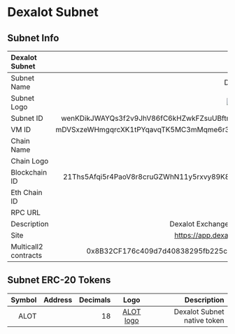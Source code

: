 # Dexalot Subnet

## Subnet Info

| Dexalot Subnet        |                                                                                            |
| :-------------------- | ------------------------------------------------------------------------------------------:|
| Subnet Name           | DexalotSubnet                                                                              |
| Subnet Logo           | ![subnet logo](https://dexalot.com/images/logo.svg)                                        |
| Subnet ID             | wenKDikJWAYQs3f2v9JhV86fC6kHZwkFZsuUBftnmgZ4QXPnu                                          |
| VM ID                 | mDVSxzeWHmgqrcXK1tPYqavqTK5MC3mMqme6r3a6cz2fqMfqf                                          |
| Chain Name            | dexalotevm                                                                                 |
| Chain Logo            | ![chain logo](https://dexalot.com/images/logo.svg)                                         |
| Blockchain ID         | 21Ths5Afqi5r4PaoV8r8cruGZWhN11y5rxvy89K8px7pKy3P8E                                         |
| Eth Chain ID          | 432204                                                                                     |
| RPC URL               | TBA                                                                                        |
| Description           | Dexalot Exchange EVM subnet.                                                               |
| Site                  | https://app.dexalot.com/trade                                                              |
| Multicall2 contracts  | 0x8B32CF176c409d7d40838295fb225c22d3937032                                                 |


## Subnet ERC-20 Tokens

| Symbol    | Address   | Decimals  | Logo | Description |
| ---:      | ----:                                      | --:| :----: | -----:    |
| ALOT      |                                            | 18 | [ALOT logo](https://raw.githubusercontent.com/Dexalot/tokenlist/main/imgs/alot/logo.png) | Dexalot Subnet native token |
